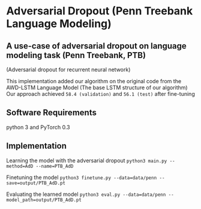 # Adversarial Dropout (Penn Treebank Language Modeling)

## A use-case of adversarial dropout on language modeling task (Penn Treebank, PTB)
(Adversarial dropout for recurrent neural network)

This implementation added our algorithm on the original code from the AWD-LSTM Language Model (The base LSTM structure of our algorithm)
Our approach achieved ``58.4 (validation)`` and ``56.1 (test)`` after fine-tuning

## Software Requirements
python 3 and PyTorch 0.3

## Implementation

Learning the model with the adversarial dropout
```python3 main.py --method=AdD --name=PTB_AdD```

Finetuning the model 
```python3 finetune.py --data=data/penn --save=output/PTB_AdD.pt```

Evaluating the learned model
```python3 eval.py --data=data/penn --model_path=output/PTB_AdD.pt```

